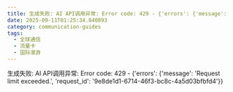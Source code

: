 ```yaml
---
title: 生成失败: AI API调用异常: Error code: 429 - {'errors': {'message': 'Request limit exceeded.', 'request_id': '7187c5cf-8ca3-4e90-a52e-5d1cf41c8d90'}}
date: 2025-09-11T01:25:34.840893
category: communication-guides
tags:
  - 全球通信
  - 流量卡
  - 国际漫游
---
```


生成失败: AI API调用异常: Error code: 429 - {'errors': {'message': 'Request limit exceeded.', 'request_id': '9e8de1d1-6714-46f3-bc8c-4a5d03bfbfd4'}}